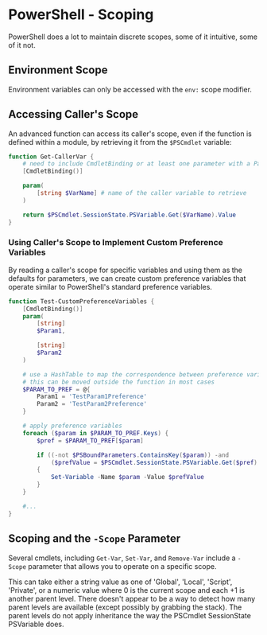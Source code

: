 # PowerShell - Scoping
PowerShell does a lot to maintain discrete scopes, some of it intuitive, some of it not.

## Environment Scope
Environment variables can only be accessed with the `env:` scope modifier.

## Accessing Caller's Scope
An advanced function can access its caller's scope, even if the function is defined within a module, by retrieving it from the `$PSCmdlet` variable:

``` PowerShell
function Get-CallerVar {
    # need to include CmdletBinding or at least one parameter with a Parameter attribute to make the function advanced
    [CmdletBinding()]

    param(
        [string $VarName] # name of the caller variable to retrieve
    )

    return $PSCmdlet.SessionState.PSVariable.Get($VarName).Value
}
```

### Using Caller's Scope to Implement Custom Preference Variables
By reading a caller's scope for specific variables and using them as the defaults for parameters, we can create custom preference variables that operate similar to PowerShell's standard preference variables.

``` PowerShell
function Test-CustomPreferenceVariables {
    [CmdletBinding()]
    param(
        [string]
        $Param1,

        [string]
        $Param2
    )

    # use a HashTable to map the correspondence between preference variables and parameter names
    # this can be moved outside the function in most cases
    $PARAM_TO_PREF = @{
        Param1 = 'TestParam1Preference'
        Param2 = 'TestParam2Preference'
    }

    # apply preference variables
    foreach ($param in $PARAM_TO_PREF.Keys) {
        $pref = $PARAM_TO_PREF[$param]

        if ((-not $PSBoundParameters.ContainsKey($param)) -and 
            ($prefValue = $PSCmdlet.SessionState.PSVariable.Get($pref).Value)) # needs modification if supporting falsey values
        {
            Set-Variable -Name $param -Value $prefValue
        }
    }

    #...
}

```



## Scoping and the `-Scope` Parameter
Several cmdlets, including `Get-Var`, `Set-Var`, and `Remove-Var` include a `-Scope` parameter that allows you to operate on a specific scope.

This can take either a string value as one of 'Global', 'Local', 'Script', 'Private', or a numeric value where 0 is the current scope and each +1 is another parent level. There doesn't appear to be a way to detect how many parent levels are available (except possibly by grabbing the stack). The parent levels do not apply inheritance the way the PSCmdlet SessionState PSVariable does.
